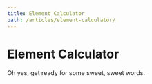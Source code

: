 ```yaml
---
title: Element Calculator
path: /articles/element-calculator/
---
```

# Element Calculator

Oh yes, get ready for some sweet, sweet words.
